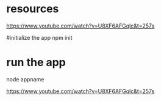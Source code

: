 # resources
https://www.youtube.com/watch?v=U8XF6AFGqlc&t=257s

#initialize the app
npm init
# run the app
node appname


https://www.youtube.com/watch?v=U8XF6AFGqlc&t=257s